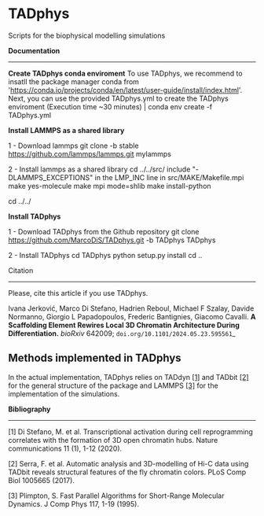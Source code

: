 # TADphys
Scripts for the biophysical modelling simulations

**Documentation**
*************

**Create TADphys conda enviroment**
To use TADphys, we recommend to insatll the package manager conda from 'https://conda.io/projects/conda/en/latest/user-guide/install/index.html'.
Next, you can use the provided TADphys.yml to create the TADphys enviroment (Execution time ~30 minutes)
   | conda env create -f TADphys.yml

**Install LAMMPS as a shared library**
  
   1 - Download lammps
   git clone -b stable https://github.com/lammps/lammps.git mylammps
   
   2 - Install lammps as a shared library
   cd ../../src/
   include "-DLAMMPS_EXCEPTIONS" in the LMP_INC line in src/MAKE/Makefile.mpi
   make yes-molecule
   make mpi mode=shlib
   make install-python

   cd ../../

**Install TADphys**
   
   1 - Download TADphys from the Github repository
   git clone https://github.com/MarcoDiS/TADphys.git -b TADphys TADphys

   2 - Install TADphys
   cd TADphys
   python setup.py install
   cd ..

Citation
********
Please, cite this article if you use TADphys.

Ivana Jerković, Marco Di Stefano, Hadrien Reboul, Michael F Szalay,  Davide Normanno, Giorgio L Papadopoulos, Frederic Bantignies, Giacomo Cavalli.
**A Scaffolding Element Rewires Local 3D Chromatin Architecture During Differentiation.**
*bioRxiv* 642009; `doi.org/10.1101/2024.05.23.595561`_

Methods implemented in TADphys
-----------------------------
In the actual implementation, TADphys relies on TADdyn [[1]](#1) and TADbit [[2]](#2) for the general structure of the package and LAMMPS [[3]](#3) for the implementation of the simulations.

**Bibliography**
************
<a id="1">[1]</a>
Di Stefano, M. et al. Transcriptional activation during cell reprogramming correlates with the formation of 3D open chromatin hubs. Nature communications 11 (1), 1-12 (2020).

<a id="2">[2]</a>
Serra, F. et al. Automatic analysis and 3D-modelling of Hi-C data using TADbit reveals structural features of the fly chromatin colors. PLoS Comp Biol 1005665 (2017).
	   
<a id="3">[3]</a>
Plimpton, S. Fast Parallel Algorithms for Short-Range Molecular Dynamics. J Comp Phys 117, 1-19 (1995).
